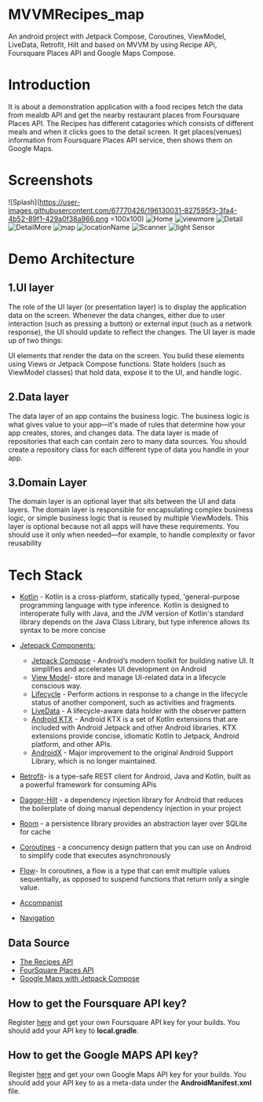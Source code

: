 # MVVMRecipes_map
An android  project with Jetpack Compose, Coroutines, ViewModel, LiveData, Retrofit, Hilt and based on MVVM by using Recipe APi, Foursquare Places API and Google Maps Compose.
# Introduction
It is about a demonstration application with a food recipes fetch the data from mealdb API and get the nearby restaurant places from Foursquare Places API. The Recipes has different catagories which consists of different meals and when it clicks goes to the detail screen. It get places(venues) information from Foursquare Places API service, then shows them on Google Maps. 

# Screenshots

![Splash](https://user-images.githubusercontent.com/67770426/196130031-827595f3-3fa4-4b52-89f1-429a0f38a966.png =100x100)
![Home](https://user-images.githubusercontent.com/67770426/196129923-0ab9f543-7c4a-433a-b148-4e5606d039d3.png)
![viewmore](https://user-images.githubusercontent.com/67770426/196131249-3e2f9afd-9749-4be3-92e8-9cc5978d0346.png)
![Detail](https://user-images.githubusercontent.com/67770426/196131334-f3a65155-7bae-4ff8-b212-c43d84d4f5fc.png)
![DetailMore](https://user-images.githubusercontent.com/67770426/196131374-50c0df68-af5c-4524-bbfd-437618923dfa.png)
![map](https://user-images.githubusercontent.com/67770426/196129984-1c288e46-8e45-4118-be11-3dd8ea2bed5d.png)
![locationName](https://user-images.githubusercontent.com/67770426/196130195-974c1f18-9048-4586-8d52-13f875d9e946.png)
![Scanner](https://user-images.githubusercontent.com/67770426/196130220-c2ff6911-41f2-4b58-8997-1a0ca89eb58f.png)
![light Sensor](https://user-images.githubusercontent.com/67770426/196130165-1f726289-b91d-4dfd-a518-17d9f8280b85.png)



# Demo Architecture
## 1.UI layer
The role of the UI layer (or presentation layer) is to display the application data on the screen. Whenever the data changes, either due to user interaction (such as pressing a button) or external input (such as a network response), the UI should update to reflect the changes. The UI layer is made up of two things:

UI elements that render the data on the screen. You build these elements using Views or Jetpack Compose functions.
State holders (such as ViewModel classes) that hold data, expose it to the UI, and handle logic.

## 2.Data layer
The data layer of an app contains the business logic. 
The business logic is what gives value to your app—it's
made of rules that determine how your app creates, stores,
and changes data. The data layer is made of repositories 
that each can contain zero to many data sources. 
You should create a repository class for each different
type of data you handle in your app.

## 3.Domain Layer
The domain layer is an optional layer that sits between the
UI and data layers. The domain layer is responsible for 
encapsulating complex business logic, or simple business 
logic that is reused by multiple ViewModels. This layer is
optional because not all apps will have these requirements.
You should use it only when needed—for example, to handle
complexity or favor reusability

# Tech Stack
- [Kotlin](https://kotlinlang.org/docs/home.html) - Kotlin is a cross-platform, statically typed,
'general-purpose programming language with type inference. 
Kotlin is designed to interoperate fully with Java, and the 
JVM version of Kotlin's standard library depends on the Java 
Class Library, but type inference allows its syntax to be more concise
- [Jetepack Components:](https://developer.android.com/topic/architecture?gclid=Cj0KCQjw8O-VBhCpARIsACMvVLOH1satX45o9f4PMQ4Sxr7bG9myl6-KZL9nYda8PJsHV7m2uJL8bzgaAmqiEALw_wcB&gclsrc=aw.ds)
   - [Jetpack Compose](https://developer.android.com/jetpack/compose?gclid=Cj0KCQjwhqaVBhCxARIsAHK1tiMMwHsxQ8Z25jyEdtLha9erq11wROoEfL6RqpGMprgbDTNuMO3_Ri8aAu5EEALw_wcB&gclsrc=aw.ds) - Android’s modern toolkit for building native UI. It simplifies and accelerates UI development on Android
   - [View Model](https://developer.android.com/topic/libraries/architecture/viewmodel)- store and manage UI-related data in a lifecycle conscious way.
   - [Lifecycle](https://developer.android.com/topic/libraries/architecture/lifecycle) - Perform actions in response to a change in the lifecycle status
      of another component, such as activities and fragments.
   - [LiveData](https://developer.android.com/topic/libraries/architecture/livedata.html) - A lifecycle-aware data holder with the observer pattern
   - [Android KTX](https://developer.android.com/kotlin/ktx.html) - Android KTX is a set of Kotlin extensions that are included
     with Android Jetpack and other Android libraries. KTX extensions provide
     concise, idiomatic Kotlin to Jetpack, Android platform, and other APIs.
   - [AndroidX](https://developer.android.com/jetpack/androidx) - Major improvement to the original Android Support Library, which is no longer maintained.
- [Retrofit](https://github.com/square/retrofit)- is a type-safe REST client for Android, 
      Java and Kotlin, built as a powerful framework for consuming APIs
- [Dagger-Hilt](https://dagger.dev/hilt/) - a dependency injection library for Android 
     that reduces the boilerplate of doing manual dependency injection in your project
- [Room](https://developer.android.com/training/data-storage/room) - a persistence library provides an abstraction layer over SQLite for cache

- [Coroutines](https://developer.android.com/kotlin/coroutines) - a concurrency design pattern that you can use on Android to simplify 
  code that executes asynchronously

- [Flow](https://developer.android.com/kotlin/flow)- In coroutines, a flow is a type that
    can emit multiple values sequentially, as opposed to suspend functions that return only a single value.
- [Accompanist](https://github.com/google/accompanist)   
- [Navigation](https://developer.android.com/guide/navigation)
  
## Data Source
- [The Recipes API](https://www.themealdb.com/api.php) 
- [FourSquare Places API](https://developer.foursquare.com/docs/places-api-getting-started)
- [Google Maps with Jetpack Compose](https://developers.google.com/maps/documentation/android-sdk/maps-compose)
## How to get the Foursquare API key?
Register [here](https://developer.foursquare.com/docs/manage-api-keys) and 
get your own Foursquare API key for your builds. You should add your API key to **local.gradle**.
## How to get the Google MAPS API key?
Register [here](https://developers.google.com/maps/documentation/android-sdk/maps-compose) and 
get your own Google Maps API key for your builds. You should add your API key to as a meta-data under the **AndroidManifest.xml** file.
